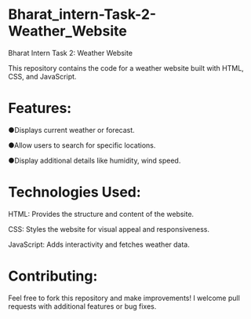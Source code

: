# Bharat_intern-Task-2-Weather_Website

Bharat Intern Task 2: Weather Website

This repository contains the code for a weather website built with HTML, CSS, and JavaScript.

# Features:

●Displays current weather or forecast.

●Allow users to search for specific locations.

●Display additional details like humidity, wind speed.


# Technologies Used:

HTML: Provides the structure and content of the website.

CSS: Styles the website for visual appeal and responsiveness.

JavaScript: Adds interactivity and fetches weather data.

# Contributing:

Feel free to fork this repository and make improvements! I welcome pull requests with additional features or bug fixes.
